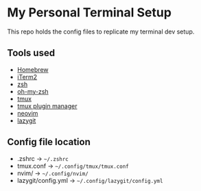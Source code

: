 # My Personal Terminal Setup
This repo holds the config files to replicate my terminal dev setup.

## Tools used
- [Homebrew](https://brew.sh/)
- [iTerm2](https://iterm2.com/)
- [zsh](https://www.zsh.org/)
- [oh-my-zsh](https://ohmyz.sh/)
- [tmux](https://github.com/tmux/tmux/wiki)
- [tmux plugin manager](https://github.com/tmux-plugins/tpm/)
- [neovim](https://neovim.io/)
- [lazygit](https://github.com/jesseduffield/lazygit)

## Config file location
- .zshrc -> `~/.zshrc`
- tmux.conf -> `~/.config/tmux/tmux.conf`
- nvim/ -> `~/.config/nvim/`
- lazygit/config.yml -> `~/.config/lazygit/config.yml`

